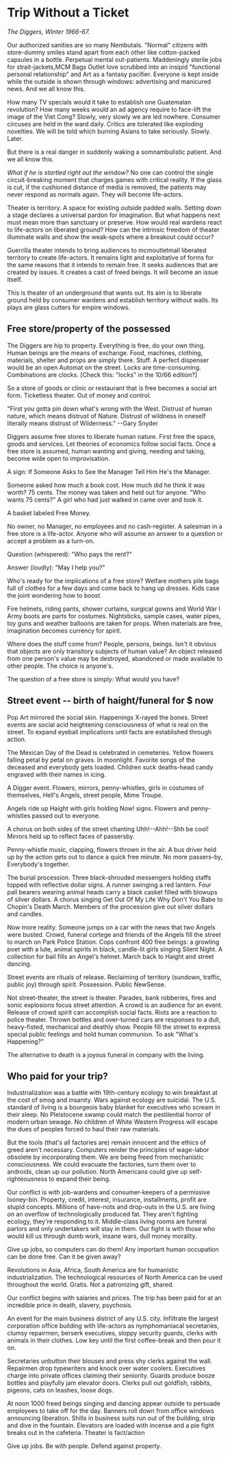 # Trip Without a Ticket
*The Diggers, Winter 1966-67.*

Our authorized sanities are so many Nembutals. "Normal" citizens with store-dummy smiles stand apart from each other like cotton-packed capsules in a bottle. Perpetual mental out-patients. Maddeningly sterile jobs for strait-jackets,MCM Bags Outlet love scrubbed into an insipid "functional personal relationship" and Art as a fantasy pacifier. Everyone is kept inside while the outside is shown through windows: advertising and manicured news. And we all know this.

How many TV specials would it take to establish one Guatemalan revolution? How many weeks would an ad agency require to face-lift the image of the Viet Cong? Slowly, very slowly we are led nowhere. Consumer circuses are held in the ward daily. Critics are tolerated like exploding novelties. We will be told which burning Asians to take seriously. Slowly. Later.

But there is a real danger in suddenly waking a somnambulistic patient. And we all know this.

*What if he is startled right out the window?*
No one can control the single circuit-breaking moment that charges games with critical reality. If the glass is cut, if the cushioned distance of media is removed, the patients may never respond as normals again. They will become life-actors.

Theater is territory. A space for existing outside padded walls. Setting down a stage declares a universal pardon for imagination. But what happens next must mean more than sanctuary or preserve. How would real wardens react to life-actors on liberated ground? How can the intrinsic freedom of theater illuminate walls and show the weak-spots where a breakout could occur?

Guerrilla theater intends to bring audiences to mcmoutletmall liberated territory to create life-actors. It remains light and exploitative of forms for the same reasons that it intends to remain free. It seeks audiences that are created by issues. It creates a cast of freed beings. It will become an issue itself.

This is theater of an underground that wants out. Its aim is to liberate ground held by consumer wardens and establish territory without walls. Its plays are glass cutters for empire windows.

## Free store/property of the possessed

The Diggers are hip to property. Everything is free, do your own thing. Human beings are the means of exchange. Food, machines, clothing, materials, shelter and props are simply there. Stuff. A perfect dispenser would be an open Automat on the street. Locks are time-consuming. Combinations are clocks. [Check this: "locks" in the 10/66 edition?]

So a store of goods or clinic or restaurant that is free becomes a social art form. Ticketless theater. Out of money and control.

"First you gotta pin down what's wrong with the West. Distrust of human nature, which means distrust of Nature. Distrust of wildness in oneself literally means distrust of Wilderness." --Gary Snyder

Diggers assume free stores to liberate human nature. First free the space, goods and services. Let theories of economics follow social facts. Once a free store is assumed, human wanting and giving, needing and taking, become wide open to improvisation.

A sign: If Someone Asks to See the Manager Tell Him He's the Manager.

Someone asked how much a book cost. How much did he think it was worth? 75 cents. The money was taken and held out for anyone. "Who wants 75 cents?" A girl who had just walked in came over and took it.

A basket labeled Free Money.

No owner, no Manager, no employees and no cash-register. A salesman in a free store is a life-actor. Anyone who will assume an answer to a question or accept a problem as a turn-on.

Question (whispered): "Who pays the rent?"

Answer (loudly): "May I help you?"

Who's ready for the implications of a free store? Welfare mothers pile bags full of clothes for a few days and come back to hang up dresses. Kids case the joint wondering how to boost.

Fire helmets, riding pants, shower curtains, surgical gowns and World War I Army boots are parts for costumes. Nightsticks, sample cases, water pipes, toy guns and weather balloons are taken for props. When materials are free, imagination becomes currency for spirit.

Where does the stuff come from? People, persons, beings. Isn't it obvious that objects are only transitory subjects of human value? An object released from one person's value may be destroyed, abandoned or made available to other people. The choice is anyone's.

The question of a free store is simply: What would you have?

## Street event -- birth of haight/funeral for $ now
Pop Art mirrored the social skin. Happenings X-rayed the bones. Street events are social acid heightening consciousness of what is real on the street. To expand eyeball implications until facts are established through action.

The Mexican Day of the Dead is celebrated in cemeteries. Yellow flowers falling petal by petal on graves. In moonlight. Favorite songs of the deceased and everybody gets loaded. Children suck deaths-head candy engraved with their names in icing.

A Digger event. Flowers, mirrors, penny-whistles, girls in costumes of themselves, Hell's Angels, street people, Mime Troupe.

Angels ride up Haight with girls holding Now! signs. Flowers and penny-whistles passed out to everyone.

A chorus on both sides of the street chanting Uhh!--Ahh!--Shh be cool! Mirrors held up to reflect faces of passersby.

Penny-whistle music, clapping, flowers thrown in the air. A bus driver held up by the action gets out to dance a quick free minute. No more passers-by, Everybody's together.

The burial procession. Three black-shrouded messengers holding staffs topped with reflective dollar signs. A runner swinging a red lantern. Four pall bearers wearing animal heads carry a black casket filled with blowups of silver dollars. A chorus singing Get Out Of My Life Why Don't You Babe to Chopin's Death March. Members of the procession give out silver dollars and candles.

Now more reality. Someone jumps on a car with the news that two Angels were busted. Crowd, funeral cortege and friends of the Angels fill the street to march on Park Police Station. Cops confront 400 free beings: a growling poet with a lute, animal spirits in black, candle-lit girls singing Silent Night. A collection for bail fills an Angel's helmet. March back to Haight and street dancing.

Street events are rituals of release. Reclaiming of territory (sundown, traffic, public joy) through spirit. Possession. Public NewSense.

Not street-theater, the street is theater. Parades, bank robberies, fires and sonic explosions focus street attention. A crowd is an audience for an event. Release of crowd spirit can accomplish social facts. Riots are a reaction to police theater. Thrown bottles and over-turned cars are responses to a dull, heavy-fisted, mechanical and deathly show. People fill the street to express special public feelings and hold human communion. To ask "What's Happening?"

The alternative to death is a joyous funeral in company with the living.

## Who paid for your trip?
Industrialization was a battle with 19th-century ecology to win breakfast at the cost of smog and insanity. Wars against ecology are suicidal. The U.S. standard of living is a bourgeois baby blanket for executives who scream in their sleep. No Pleistocene swamp could match the pestilential horror of modern urban sewage. No children of White Western Progress will escape the dues of peoples forced to haul their raw materials.

But the tools (that's all factories are) remain innocent and the ethics of greed aren't necessary. Computers render the principles of wage-labor obsolete by incorporating them. We are being freed from mechanistic consciousness. We could evacuate the factories, turn them over to androids, clean up our pollution. North Americans could give up self-righteousness to expand their being.

Our conflict is with job-wardens and consumer-keepers of a permissive looney-bin. Property, credit, interest, insurance, installments, profit are stupid concepts. Millions of have-nots and drop-outs in the U.S. are living on an overflow of technologically produced fat. They aren't fighting ecology, they're responding to it. Middle-class living rooms are funeral parlors and only undertakers will stay in them. Our fight is with those who would kill us through dumb work, insane wars, dull money morality.

Give up jobs, so computers can do them! Any important human occupation can be done free. Can it be given away?

Revolutions in Asia, Africa, South America are for humanistic industrialization. The technological resources of North America can be used throughout the world. Gratis. Not a patronizing gift, shared.

Our conflict begins with salaries and prices. The trip has been paid for at an incredible price in death, slavery, psychosis.

An event for the main business district of any U.S. city. Infiltrate the largest corporation office building with life-actors as nymphomaniacal secretaries, clumsy repairmen, berserk executives, sloppy security guards, clerks with animals in their clothes. Low key until the first coffee-break and then pour it on.

Secretaries unbutton their blouses and press shy clerks against the wall. Repairmen drop typewriters and knock over water coolers. Executives charge into private offices claiming their seniority. Guards produce booze bottles and playfully jam elevator doors. Clerks pull out goldfish, rabbits, pigeons, cats on leashes, loose dogs.

At noon 1000 freed beings singing and dancing appear outside to persuade employees to take off for the day. Banners roll down from office windows announcing liberation. Shills in business suits run out of the building, strip and dive in the fountain. Elevators are loaded with incense and a pie fight breaks out in the cafeteria. Theater is fact/action

Give up jobs. Be with people. Defend against property.
